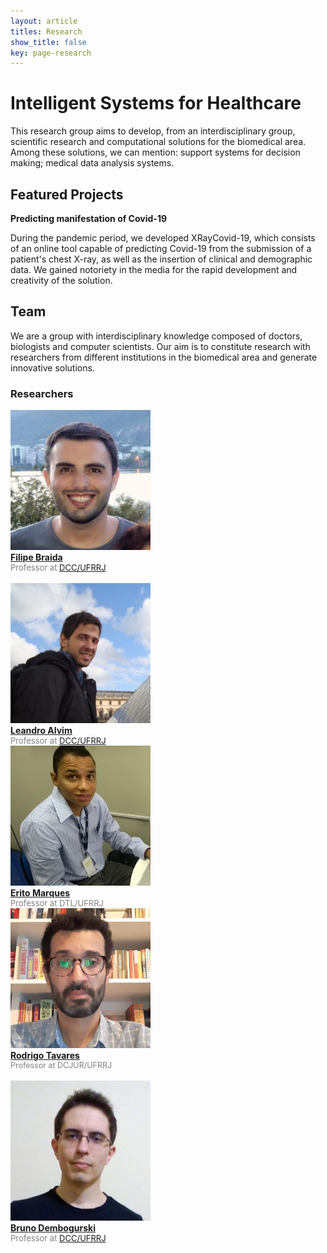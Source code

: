 ```yaml
---
layout: article
titles: Research
show_title: false
key: page-research
---
```


# Intelligent Systems for Healthcare

This research group aims to develop, from an interdisciplinary group, scientific research and computational solutions for the biomedical area. Among these solutions, we can mention: support systems for decision making; medical data analysis systems.

## Featured Projects

**Predicting manifestation of Covid-19**

During the pandemic period, we developed XRayCovid-19, which consists of an online tool capable of predicting Covid-19 from the submission of a patient's chest X-ray, as well as the insertion of clinical and demographic data. We gained notoriety in the media for the rapid development and creativity of the solution.

## Team

We are a group with interdisciplinary knowledge composed of doctors, biologists and computer scientists. Our aim is to constitute research with researchers from different institutions in the biomedical area and generate innovative solutions.


### Researchers

<div class="grid-container">
  <div class="grid grid--p-3">
    <div class="cell content">
      <div class="card" style="max-width: 14rem">
        <div class="card__image">
          <a href="/pages/team/filipe_braida.html">
            <img class="image" src="/assets/images/profile/filipe_braida.jpg"/>
          </a>
        </div>
        <div class="card__content">
          <div class="card__header">
            <a href="/pages/team/filipe_braida.html"><div style="font-weight: bold;">Filipe Braida</div></a>
          </div>
          <div style="font-size: small;color: gray;">Professor at <a href="http://www.cc.ufrrj.br/" target="_blank">DCC/UFRRJ</a></div>
        </div>
      </div>
      <br>
    </div>
    <div class="cell content">
      <div class="card" style="max-width: 14rem">
        <div class="card__image">
          <a href="/pages/team/leandro_alvim.html">
            <img class="image" src="/assets/images/profile/leandro_alvim.jpg"/>
          </a>
        </div>
        <div class="card__content">
          <div class="card__header">
            <a href="/pages/team/leandro_alvim.html"><div style="font-weight: bold;">Leandro Alvim</div></a>
          </div>
          <div style="font-size: small;color: gray;">Professor at <a href="http://www.cc.ufrrj.br/" target="_blank">DCC/UFRRJ</a></div>
        </div>
      </div>
    </div>
    <div class="cell content">
      <div class="card" style="max-width: 14rem">
        <div class="card__image">
          <a href="http://lattes.cnpq.br/0606341154404244" target="_blank">
            <img class="image" src="/assets/images/profile/erito_marques.jpg"/>
          </a>
        </div>
        <div class="card__content">
          <div class="card__header">
            <a href="http://lattes.cnpq.br/0606341154404244" target="_blank"><div style="font-weight: bold;">Erito Marques</div></a>
          </div>
          <div style="font-size: small;color: gray;">Professor at DTL/UFRRJ</div>
        </div>
      </div>
    </div>
    <div class="cell content">
      <div class="card" style="max-width: 14rem">
        <div class="card__image">
          <a href="http://lattes.cnpq.br/0372755551994110" target="_blank">
            <img class="image" src="/assets/images/profile/rodrigo_tavares.jpeg"/>
          </a>
        </div>
        <div class="card__content">
          <div class="card__header">
            <a href="http://lattes.cnpq.br/0372755551994110" target="_blank"><div style="font-weight: bold;">Rodrigo Tavares</div></a>
          </div>
          <div style="font-size: 12.5px;color: gray;">Professor at DCJUR/UFRRJ</div>
        </div>
      </div>
      <br>
    </div>
    <div class="cell content">
      <div class="card" style="max-width: 14rem">
        <div class="card__image">
          <a href="https://www.cc.ufrrj.br/equipe/bruno-dembogurski/">
            <img class="image" src="/assets/images/profile/bruno_dembogurski.jpg"/>
          </a>
        </div>
        <div class="card__content">
          <div class="card__header">
            <a href="https://www.cc.ufrrj.br/equipe/bruno-dembogurski/"><div style="font-weight: bold;">Bruno Dembogurski</div></a>
          </div>
          <div style="font-size: small;color: gray;">Professor at <a href="http://www.cc.ufrrj.br/" target="_blank">DCC/UFRRJ</a></div>
        </div>
      </div>
      <br>
    </div>


  </div>

  <br />
</div>
